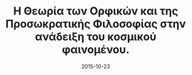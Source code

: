 ---
title: Η Θεωρία των Ορφικών και της Προσωκρατικής Φιλοσοφίας στην ανάδειξη του κοσμικού φαινομένου.
date: 2015-10-23 
book: Big Bang - Simon Singh
image: maragou2015-10-23.jpg
school_year: 2015-2016
speakers: Λαμπρίνα Μαραγκού, Δρ Συγκριτικής Λογοτεχνίας - Συγγραφέας 
announcement: 23-10-15.png
---